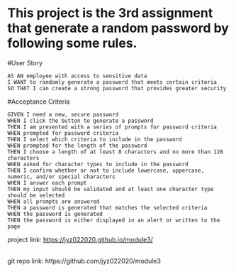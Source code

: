 # This project is the 3rd assignment that generate a random password by following some rules.

#User Story

```
AS AN employee with access to sensitive data
I WANT to randomly generate a password that meets certain criteria
SO THAT I can create a strong password that provides greater security
```

#Acceptance Criteria
```
GIVEN I need a new, secure password
WHEN I click the button to generate a password
THEN I am presented with a series of prompts for password criteria
WHEN prompted for password criteria
THEN I select which criteria to include in the password
WHEN prompted for the length of the password
THEN I choose a length of at least 8 characters and no more than 128 characters
WHEN asked for character types to include in the password
THEN I confirm whether or not to include lowercase, uppercase, numeric, and/or special characters
WHEN I answer each prompt
THEN my input should be validated and at least one character type should be selected
WHEN all prompts are answered
THEN a password is generated that matches the selected criteria
WHEN the password is generated
THEN the password is either displayed in an alert or written to the page
```

project link: https://jyz022020.github.io/module3/

<br/>
git repo link: https://github.com/jyz022020/module3
